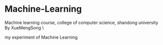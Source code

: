 # Machine-Learning

Machine learning course, college of computer science, shandong university By XueMengSong \


my experiment of Machine Learning
